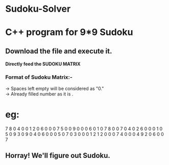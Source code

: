 # Sudoku-Solver
# C++ program for 9*9 Sudoku   
  
## Download the file and execute it.
#### Directly feed the SUDOKU MATRIX
### Format of Sudoku Matrix:-
-> Spaces left empty will be considered as "0."  
-> Already filled number as it is .
# eg:
7 8 0 4 0 0 1 2 0 
6 0 0 0 7 5 0 0 9
0 0 0 6 0 1 0 7 8
0 0 7 0 4 0 2 6 0
0 0 1 0 5 0 9 3 0
9 0 4 0 6 0 0 0 5
0 7 0 3 0 0 0 1 2
1 2 0 0 0 7 4 0 0
0 4 9 2 0 6 0 0 7    
## Horray! We'll figure out Sudoku.

